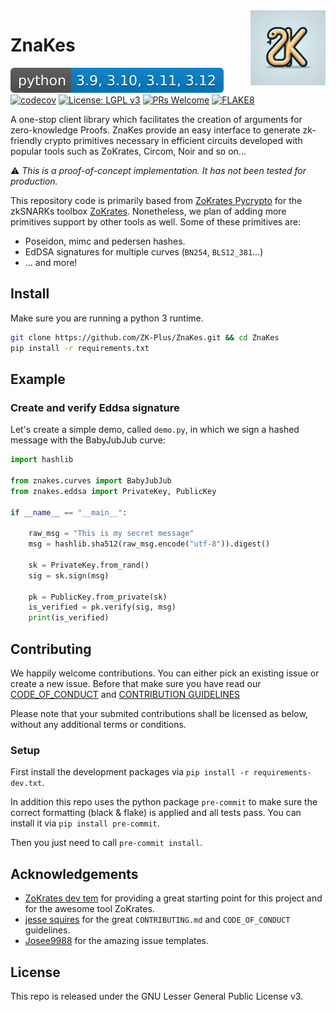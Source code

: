 <img src="assets/icon.jpg" width="120px" align="right" />


# ZnaKes

![python-version](./assets/python-version-badge.svg)
[![codecov](https://codecov.io/gh/ZK-Plus/ZnaKes/graph/badge.svg?token=70C58SFGGK)](https://codecov.io/gh/ZK-Plus/ZnaKes)
[![License: LGPL v3](https://img.shields.io/badge/license-LGPL%20v3-blue.svg)](https://www.gnu.org/licenses/lgpl-3.0)
[![PRs Welcome](https://img.shields.io/badge/PRs-welcome-brightgreen.svg?style=flat-square)](http://makeapullrequest.com)
[![FLAKE8](https://img.shields.io/badge/code%20style-flake8-orange.svg)](https://flake8.pycqa.org/en/3.7.7/)

A one-stop client library which facilitates the creation of arguments for zero-knowledge Proofs. ZnaKes provide an easy interface to generate zk-friendly crypto primitives necessary in efficient circuits developed with popular tools such as ZoKrates, Circom, Noir and so on...

:warning: _This is a proof-of-concept implementation. It has not been tested for production._

This repository code is primarily based from [ZoKrates Pycrypto](https://github.com/Zokrates/pycrypto) for the zkSNARKs toolbox [ZoKrates](https://github.com/Zokrates/ZoKrates).
Nonetheless, we plan of adding more primitives support by other tools as well.
Some of these primitives are:

- Poseidon, mimc and pedersen hashes.
- EdDSA signatures for multiple curves (`BN254`, `BLS12_381`...)
- ... and more!


## Install

Make sure you are running a python 3 runtime.

```bash
git clone https://github.com/ZK-Plus/ZnaKes.git && cd ZnaKes
pip install -r requirements.txt
```

## Example

### Create and verify Eddsa signature
Let's create a simple demo, called `demo.py`, in which we sign a hashed message with the BabyJubJub curve:

```python
import hashlib

from znakes.curves import BabyJubJub
from znakes.eddsa import PrivateKey, PublicKey

if __name__ == "__main__":

    raw_msg = "This is my secret message"
    msg = hashlib.sha512(raw_msg.encode("utf-8")).digest()

    sk = PrivateKey.from_rand()
    sig = sk.sign(msg)

    pk = PublicKey.from_private(sk)
    is_verified = pk.verify(sig, msg)
    print(is_verified)
```

## Contributing

We happily welcome contributions. You can either pick an existing issue or create a new issue. Before that make sure you have read our [CODE_OF_CONDUCT](.github/CODE_OF_CONDUCT.md) and [CONTRIBUTION GUIDELINES](.github/CONTRIBUTING.md)

Please note that your submited contributions shall be licensed as below, without any additional terms or conditions.

### Setup
First install the development packages via `pip install -r requirements-dev.txt`.

In addition this repo uses the python package `pre-commit` to make sure the correct formatting (black & flake) is applied and all tests pass.
You can install it via `pip install pre-commit`.

Then you just need to call `pre-commit install`.

## Acknowledgements

- [ZoKrates dev tem](https://github.com/Zokrates/ZoKrates/graphs/contributors) for providing a great starting point for this project and for the awesome tool ZoKrates.
- [jesse squires](https://github.com/jessesquires/.github) for the great `CONTRIBUTING.md` and `CODE_OF_CONDUCT` guidelines.
- [Josee9988](https://github.com/Josee9988/project-template) for the amazing issue templates.

## License

This repo is released under the GNU Lesser General Public License v3.

